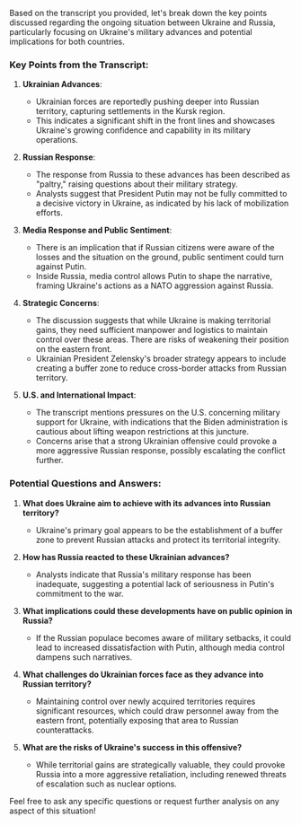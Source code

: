 Based on the transcript you provided, let's break down the key points discussed regarding the ongoing situation between Ukraine and Russia, particularly focusing on Ukraine's military advances and potential implications for both countries.

### Key Points from the Transcript:

1. **Ukrainian Advances**:
   - Ukrainian forces are reportedly pushing deeper into Russian territory, capturing settlements in the Kursk region.
   - This indicates a significant shift in the front lines and showcases Ukraine's growing confidence and capability in its military operations.

2. **Russian Response**:
   - The response from Russia to these advances has been described as "paltry," raising questions about their military strategy.
   - Analysts suggest that President Putin may not be fully committed to a decisive victory in Ukraine, as indicated by his lack of mobilization efforts.

3. **Media Response and Public Sentiment**:
   - There is an implication that if Russian citizens were aware of the losses and the situation on the ground, public sentiment could turn against Putin.
   - Inside Russia, media control allows Putin to shape the narrative, framing Ukraine's actions as a NATO aggression against Russia.

4. **Strategic Concerns**:
   - The discussion suggests that while Ukraine is making territorial gains, they need sufficient manpower and logistics to maintain control over these areas. There are risks of weakening their position on the eastern front.
   - Ukrainian President Zelensky's broader strategy appears to include creating a buffer zone to reduce cross-border attacks from Russian territory.

5. **U.S. and International Impact**:
   - The transcript mentions pressures on the U.S. concerning military support for Ukraine, with indications that the Biden administration is cautious about lifting weapon restrictions at this juncture.
   - Concerns arise that a strong Ukrainian offensive could provoke a more aggressive Russian response, possibly escalating the conflict further.

### Potential Questions and Answers:

1. **What does Ukraine aim to achieve with its advances into Russian territory?**
   - Ukraine's primary goal appears to be the establishment of a buffer zone to prevent Russian attacks and protect its territorial integrity.

2. **How has Russia reacted to these Ukrainian advances?**
   - Analysts indicate that Russia's military response has been inadequate, suggesting a potential lack of seriousness in Putin's commitment to the war.

3. **What implications could these developments have on public opinion in Russia?**
   - If the Russian populace becomes aware of military setbacks, it could lead to increased dissatisfaction with Putin, although media control dampens such narratives.

4. **What challenges do Ukrainian forces face as they advance into Russian territory?**
   - Maintaining control over newly acquired territories requires significant resources, which could draw personnel away from the eastern front, potentially exposing that area to Russian counterattacks.

5. **What are the risks of Ukraine's success in this offensive?**
   - While territorial gains are strategically valuable, they could provoke Russia into a more aggressive retaliation, including renewed threats of escalation such as nuclear options.

Feel free to ask any specific questions or request further analysis on any aspect of this situation!